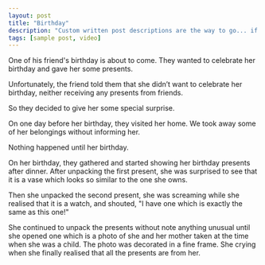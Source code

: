 ```yaml
---
layout: post
title: "Birthday"
description: "Custom written post descriptions are the way to go... if you're not lazy."
tags: [sample post, video]
---
```


One of his friend's birthday is about to come. They wanted to celebrate her birthday and gave her some presents. 

Unfortunately, the friend told them that she didn’t want to celebrate her birthday, neither receiving any presents from friends.

So they decided to give her some special surprise.

On one day before her birthday, they visited her home. We took away some of her belongings without informing her.

Nothing happened until her birthday.

On her birthday, they gathered and started showing her birthday presents after dinner. After unpacking the first present, she was surprised to see that it is a vase which looks so similar to the one she owns.

Then she unpacked the second present, she was screaming while she realised that it is a watch, and shouted, "I have one which is exactly the same as this one!"

She continued to unpack the presents without note anything unusual until she opened one which is a photo of she and her mother taken at the time when she was a child. The photo was decorated in a fine frame. She crying when she finally realised that all the presents are from her. 
